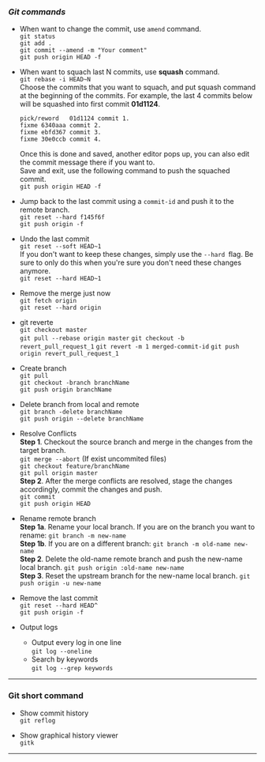 ### *Git commands*
- When want to change the commit, use `amend` command.  
`git status`    
`git add .`   
`git commit --amend -m "Your comment"`  
`git push origin HEAD -f` 

- When want to squach last N commits, use **squash** command.  
`git rebase -i HEAD~N`    
Choose the commits that you want to squach, and put squash command at the beginning of the commits. For example, the last 4 commits below will be squashed into first commit **01d1124**.

    ```
    pick/reword   01d1124 commit 1.    
    fixme 6340aaa commit 2.
    fixme ebfd367 commit 3.
    fixme 30e0ccb commit 4.
    ``` 
  
    Once this is done and saved, another editor pops up, you can also edit the commit message there if you want to.   
Save and exit, use the following command to push the squached commit.  
`git push origin HEAD -f` 
 


- Jump back to the last commit using a `commit-id` and push it to the remote branch.   
`git reset --hard f145f6f`  
`git push origin -f` 


- Undo the last commit  
`git reset --soft HEAD~1`  
If you don't want to keep these changes, simply use the `--hard `flag. Be sure to only do this when you're sure you don't need these changes anymore.  
`git reset --hard HEAD~1`


- Remove the merge just now  
`git fetch origin`  
`git reset --hard origin`


- git reverte  
`git checkout master`  
`git pull --rebase origin master`
`git checkout -b revert_pull_request_1`
`git revert -m 1 merged-commit-id`
`git push origin revert_pull_request_1`
 
 
- Create branch   
`git pull`  
`git checkout -branch branchName`  
`git push origin branchName`  


- Delete branch from local and remote   
`git branch -delete branchName`  
`git push origin --delete branchName`


- Resolve Conflicts  
**Step 1**. Checkout the source branch and merge in the changes from the target branch.  
`git merge --abort`  (If exist uncommited files)   
`git checkout feature/branchName`   
`git pull origin master`  
**Step 2**. After the merge conflicts are resolved, stage the changes accordingly, commit the changes and push.  
`git commit`  
`git push origin HEAD`   


- Rename remote branch  
**Step 1a**. Rename your local branch.
If you are on the branch you want to rename:
`git branch -m new-name`  
**Step 1b**. If you are on a different branch:
`git branch -m old-name new-name`    
**Step 2**. Delete the old-name remote branch and push the new-name local branch.
`git push origin :old-name new-name`  
**Step 3**. Reset the upstream branch for the new-name local branch.
`git push origin -u new-name`


- Remove the last commit  
`git reset --hard HEAD^`  
`git push origin -f`  


- Output logs
    - Output every log in one line  
    `git log --oneline`
    - Search by keywords  
    `git log --grep keywords`

---
### **Git short command** 
- Show commit history   
`git reflog`

- Show graphical history viewer   
`gitk`


---

